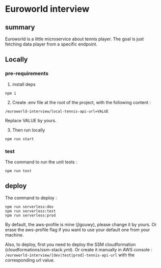 # Euroworld interview

## summary
Euroworld is a little microservice about tennis player.
The goal is just fetching data player from a specific endpoint.


## Locally
### pre-requirements
1. install deps
```
npm i
```

2. Create .env file at the root of the project, with the following content : 
```
/euroworld-interview/local-tennis-api-url=VALUE
```
Replace VALUE by yours.

3. Then run locally 
```
npm run start
```

### test
The command to run the unit tests : 
```
npm run test
```

## deploy
The command to deploy : 
```
npm run serverless:dev
npm run serverless:test
npm run serverless:prod
```

By default, the aws-profile is mine (jlgouwy), please change it  by yours. Or erase the aws-profile flag if you want to use your default one from your machine.

Also, to deploy, first you need to deploy the SSM cloudformation (cloudformations/ssm-stack.yml).
Or create it manually in AWS console : `/euroworld-interview/[dev|test|prod]-tennis-api-url` with the corresponding url value.
